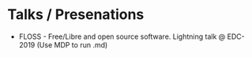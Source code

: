 # Talks / Presenations

- FLOSS - Free/Libre and open source software. Lightning talk @ EDC-2019 (Use MDP to run .md)
